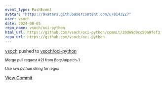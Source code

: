 ```yaml
---
event_type: PushEvent
avatar: "https://avatars.githubusercontent.com/u/814322?"
user: vsoch
date: 2024-08-05
repo_name: vsoch/oci-python
html_url: https://github.com/vsoch/oci-python/commit/20d69d9cc50a0fef31605b46f06da0c94f1ec3cf
repo_url: https://github.com/vsoch/oci-python
---
```


<a href='https://github.com/vsoch' target='_blank'>vsoch</a> pushed to <a href='https://github.com/vsoch/oci-python' target='_blank'>vsoch/oci-python</a>

<small>Merge pull request #21 from BeryJu/patch-1

Use raw python string for regex</small>

<a href='https://github.com/vsoch/oci-python/commit/20d69d9cc50a0fef31605b46f06da0c94f1ec3cf' target='_blank'>View Commit</a>